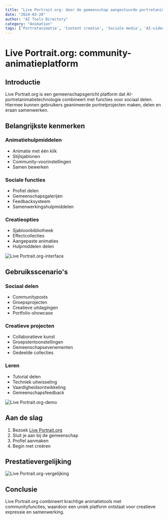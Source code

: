 ```yaml
---
title: "Live Portrait.org: door de gemeenschap aangestuurde portretanimatie"
date: "2024-03-20"
author: "AI Tools Directory"
category: "Animation"
tags: ['Portretanimatie', 'Content creatie', 'Sociale media', 'AI-video']
---
```

# Live Portrait.org: community-animatieplatform

## Introductie

Live Portrait.org is een gemeenschapsgericht platform dat AI-portretanimatietechnologie combineert met functies voor sociaal delen. Hiermee kunnen gebruikers geanimeerde portretprojecten maken, delen en eraan samenwerken.

## Belangrijkste kenmerken

### Animatiehulpmiddelen
- Animatie met één klik
- Stijlsjablonen
- Community-voorinstellingen
- Samen bewerken

### Sociale functies
- Profiel delen
- Gemeenschapsgalerijen
- Feedbacksysteem
- Samenwerkingshulpmiddelen

### Creatieopties
- Sjabloonbibliotheek
- Effectcollecties
- Aangepaste animaties
- Hulpmiddelen delen

![Live Portrait.org-interface](/imgs/live-portrait-org/interface.jpg)

## Gebruiksscenario's

### Sociaal delen
- Communityposts
- Groepsprojecten
- Creatieve uitdagingen
- Portfolio-showcase

### Creatieve projecten
- Collaboratieve kunst
- Groepstentoonstellingen
- Gemeenschapsevenementen
- Gedeelde collecties

### Leren
- Tutorial delen
- Techniek uitwisseling
- Vaardigheidsontwikkeling
- Gemeenschapsfeedback

![Live Portrait.org-demo](/imgs/live-portrait-org/demo.jpg)

## Aan de slag

1. Bezoek [Live Portrait.org](https://live-portrait.org)
2. Sluit je aan bij de gemeenschap
3. Profiel aanmaken
4. Begin met creëren

## Prestatievergelijking

![Live Portrait.org-vergelijking](/imgs/live-portrait-org/comparison.jpg)

## Conclusie

Live Portrait.org combineert krachtige animatietools met communityfuncties, waardoor een uniek platform ontstaat voor creatieve expressie en samenwerking.